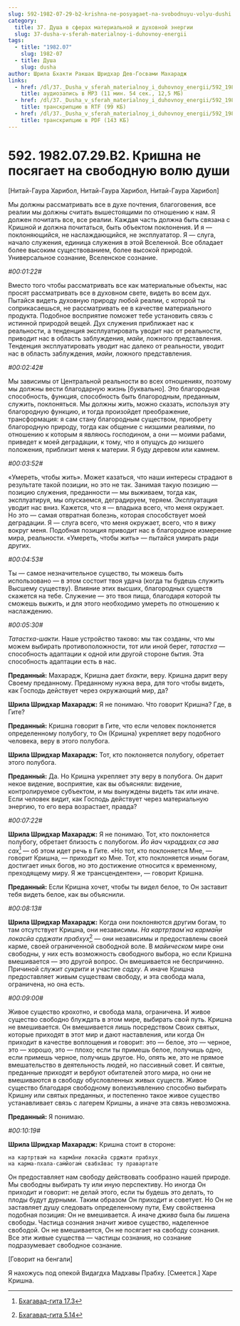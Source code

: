 ```yaml
---
slug: 592-1982-07-29-b2-krishna-ne-posyagaet-na-svobodnuyu-volyu-dushi
category:
  title: 37. Душа в сферах материальной и духовной энергии
  slug: 37-dusha-v-sferah-materialnoy-i-duhovnoy-energii
tags:
  - title: "1982.07"
    slug: 1982-07
  - title: Душа
    slug: dusha
author: Шрила Бхакти Ракшак Шридхар Дев-Госвами Махарадж
links:
  - href: /dl/37._Dusha_v_sferah_materialnoy_i_duhovnoy_energii/592_1982.07.29.B2_SridharMj_Krishna_ne_posjagaet_na_svobodnuju_volju_dushi.mp3
    title: аудиозапись в MP3 (11 мин. 54 сек., 12,5 МБ)
  - href: /dl/37._Dusha_v_sferah_materialnoy_i_duhovnoy_energii/592_1982.07.29.B2_SridharMj_Krishna_ne_posjagaet_na_svobodnuju_volju_dushi.rtf
    title: транскрипцию в RTF (99 КБ)
  - href: /dl/37._Dusha_v_sferah_materialnoy_i_duhovnoy_energii/592_1982.07.29.B2_SridharMj_Krishna_ne_posjagaet_na_svobodnuju_volju_dushi.pdf
    title: транскрипцию в PDF (143 КБ)
---
```


# 592. 1982.07.29.B2. Кришна не посягает на свободную волю души

[Нитай-Гаура Харибол, Нитай-Гаура Харибол, Нитай-Гаура Харибол]

Мы должны рассматривать все в духе почтения, благоговения, все реалии мы должны считать вышестоящими по отношению к нам. Я должен почитать все, все реалии. Каждая часть должна быть связана с Кришной и должна почитаться, быть объектом поклонения. И я — поклоняющийся, не наслаждающийся, не эксплуататор. Я — слуга, начало служения, единица служения в этой Вселенной. Все обладает более высоким существованием, более высокой природой. Универсальное сознание, Вселенское сознание.

*#00:01:22#*

Вместо того чтобы рассматривать все как материальные объекты, нас просят рассматривать все в духовном свете, видеть во всем дух. Пытайся видеть духовную природу любой реалии, с которой ты соприкасаешься, не рассматривать ее в качестве материального продукта. Подобное восприятие поможет тебе установить связь с истинной природой вещей. Дух служения приближает нас к реальности, а тенденция эксплуатировать уводит нас от реальности, приводит нас в область заблуждения, *майи*, ложного представления. Тенденция эксплуатировать уводит нас далеко от реальности, уводит нас в область заблуждения, *майи*, ложного представления.

*#00:02:42#*

Мы зависимы от Центральной реальности во всех отношениях, поэтому мы должны вести благодарную жизнь [буквально]. Это благородная способность, функция, способность быть благородным, преданным, служить, поклоняться. Мы должны жить, можно сказать, используя эту благородную функцию, и тогда произойдет преображение, трансформация: я сам стану благородным существом, приобрету благородную природу, тогда как общение с низшими реалиями, по отношению к которым я являюсь господином, а они — моими рабами, приведет к моей деградации, к тому, что я опущусь до низшего положения, приблизит меня к материи. Я буду деревом или камнем.

*#00:03:52#*

«Умереть, чтобы жить». Может казаться, что наши интересы страдают в результате такой позиции, но это не так. Занимая такую позицию — позицию служения, преданности — мы выживаем, тогда как, эксплуатируя, мы опускаемся, деградируем, теряем. Эксплуатация уводит нас вниз. Кажется, что я — владыка всего, что меня окружает. Но это — самая отвратная болезнь, которая способствует моей деградации. Я — слуга всего, что меня окружает, всего, что я вижу вокруг меня. Подобная позиция приводит нас в благородное измерение мира, реальности. «Умереть, чтобы жить» — пытайся умирать ради других.

*#00:04:53#*

Ты — самое незначительное существо, ты можешь быть использовано — в этом состоит твоя удача (когда ты будешь служить Высшему существу). Влияние этих высших, благородных существ скажется на тебе. Служение — это твоя пища, благодаря которой ты сможешь выжить, и для этого необходимо умереть по отношению к наслаждению.

*#00:05:30#*

*Татастха-шакти*. Наше устройство таково: мы так созданы, что мы можем выбирать противоположности, тот или иной берег, *татастха* — способность адаптации к одной или другой стороне бытия. Эта способность адаптации есть в нас.

**Преданный:** Махарадж, Кришна дает *бхакти*, веру. Кришна дарит веру Своему преданному. Преданному нужна вера, для того чтобы видеть, как Господь действует через окружающий мир, да?

**Шрила Шридхар Махарадж:** Я не понимаю. Что говорит Кришна? Где, в Гите?

**Преданный:** Кришна говорит в Гите, что если человек поклоняется определенному полубогу, то Он (Кришна) укрепляет веру подобного человека, веру в этого полубога.

**Шрила Шридхар Махарадж:** Тот, кто поклоняется полубогу, обретает этого полубога.

**Преданный:** Да. Но Кришна укрепляет эту веру в полубога. Он дарит некое видение, восприятие, как вы объясняли: видение, контролируемое субъектом, и мы вынуждены видеть так или иначе. Если человек видит, как Господь действует через материальную энергию, то его вера возрастает, правда?

*#00:07:22#*

**Шрила Шридхар Махарадж:** Я не понимаю. Тот, кто поклоняется полубогу, обретает близость с полубогом. *Йо йач чхраддхах̣ са эва сах̣*[^_ftn1] — об этом идет речь в Гите. «Но тот, кто поклоняется Мне, — говорит Кришна, — приходит ко Мне. Тот, кто поклоняется иным богам, достигает иных богов, но это достижение относится к временному, преходящему миру. Я же трансцендентен», — говорит Кришна.

**Преданный:** Если Кришна хочет, чтобы ты видел белое, то Он заставит тебя видеть белое, как вы объяснили.

*#00:08:13#*

**Шрила Шридхар Махарадж:** Когда они поклоняются другим богам, то там отсутствует Кришна, они независимы. *На картр̣твам̇ на карма̄н̣и локасйа ср̣джати прабхух̣*[^_ftn2] — они независимы и предоставлены своей карме, своей ограниченной свободной воле. В *майическом* мире они свободны, у них есть возможность свободного выбора, но если Кришна вмешивается — это другой вопрос. Он вмешивается не беспричинно. Причиной служит *сукрити* и участие *садху*. А иначе Кришна предоставляет живым существам свободу, и эта свобода мала, ограничена, но она есть.

*#00:09:00#*

Живое существо крохотно, и свобода мала, ограничена. И живое существо свободно блуждать в этом мире, выбирать свой путь. Кришна не вмешивается. Он вмешивается лишь посредством Своих святых, которые приходят в этот мир и дают наставления, или когда Он приходит в качестве воплощения и говорит: это — белое, это — черное, это — хорошо, это — плохо; если ты примешь белое, получишь одно, если примешь черное, получишь другое. Но, опять же, это не прямое вмешательство в деятельность людей, но пассивный совет. И святые, преданные приходят и вербуют обитателей этого мира, но они не вмешиваются в свободу обусловленных живых существ. Живое существо благодаря свободному волеизъявлению способно выбирать Кришну или святых преданных, и постепенно такое живое существо устанавливает связь с лагерем Кришны, а иначе эта связь невозможна.

**Преданный:** Я понимаю.

*#00:10:19#*

**Шрила Шридхар Махарадж:** Кришна стоит в стороне:

    на картр̣твам̇ на карма̄н̣и локасйа ср̣джати прабхух̣
    на карма-пхала-сам̇йогам̇ свабха̄вас ту правартате

Он предоставляет нам свободу действовать сообразно нашей природе. Мы свободны выбирать ту или иную перспективу. Но иногда Он приходит и говорит: не делай этого, если ты будешь это делать, то плоды будут дурными. Таким образом Он приходит и советует. Но Он не заставляет душу следовать определенному пути, Ему свойственна подобная позиция: Он не вмешивается. А иначе *джива* была бы лишена свободы. Частица сознания значит живое существо, наделенное свободой. Он не вмешивается, Он не посягает на свободу сознания. Все эти живые существа — частицы сознания, но сознание подразумевает свободное сознание.

[Говорит на бенгали]

Я нахожусь под опекой Видагдха Мадхавы Прабху. [Смеется.] Харе Кришна.



[^_ftn1]: [Бхагавад-гита 17.3](../notes/bhagavad-gita/bhagavad-gita-17-3.md)

[^_ftn2]: [Бхагавад-гита 5.14](../notes/bhagavad-gita/bhagavad-gita-5-14.md)

